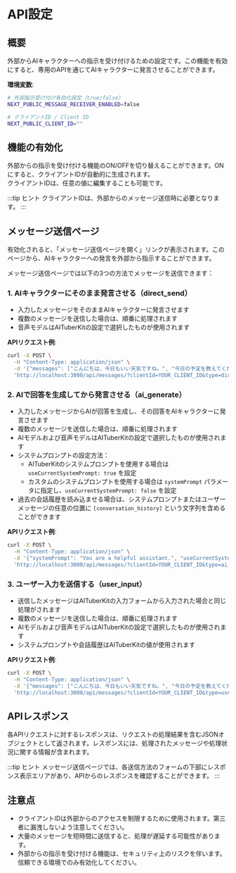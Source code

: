 # API設定

## 概要

外部からAIキャラクターへの指示を受け付けるための設定です。この機能を有効にすると、専用のAPIを通じてAIキャラクターに発言させることができます。

**環境変数**:

```bash
# 外部指示受け付け有効化設定（true/false）
NEXT_PUBLIC_MESSAGE_RECEIVER_ENABLED=false

# クライアントID / Client ID
NEXT_PUBLIC_CLIENT_ID=""
```

## 機能の有効化

外部からの指示を受け付ける機能のON/OFFを切り替えることができます。ONにすると、クライアントIDが自動的に生成されます。<br>
クライアントIDは、任意の値に編集することも可能です。

:::tip ヒント
クライアントIDは、外部からのメッセージ送信時に必要となります。
:::

## メッセージ送信ページ

有効化されると、「メッセージ送信ページを開く」リンクが表示されます。このページから、AIキャラクターへの発言を外部から指示することができます。

メッセージ送信ページでは以下の3つの方法でメッセージを送信できます：

### 1. AIキャラクターにそのまま発言させる（direct_send）

- 入力したメッセージをそのままAIキャラクターに発言させます
- 複数のメッセージを送信した場合は、順番に処理されます
- 音声モデルはAITuberKitの設定で選択したものが使用されます

**APIリクエスト例**:

```bash
curl -X POST \
  -H "Content-Type: application/json" \
  -d '{"messages": ["こんにちは、今日もいい天気ですね。", "今日の予定を教えてください。"]}' \
  'http://localhost:3000/api/messages/?clientId=YOUR_CLIENT_ID&type=direct_send'
```

### 2. AIで回答を生成してから発言させる（ai_generate）

- 入力したメッセージからAIが回答を生成し、その回答をAIキャラクターに発言させます
- 複数のメッセージを送信した場合は、順番に処理されます
- AIモデルおよび音声モデルはAITuberKitの設定で選択したものが使用されます
- システムプロンプトの設定方法：
  - AITuberKitのシステムプロンプトを使用する場合は `useCurrentSystemPrompt: true` を設定
  - カスタムのシステムプロンプトを使用する場合は `systemPrompt` パラメータに指定し、`useCurrentSystemPrompt: false` を設定
- 過去の会話履歴を読み込ませる場合は、システムプロンプトまたはユーザーメッセージの任意の位置に `[conversation_history]` という文字列を含めることができます

**APIリクエスト例**:

```bash
curl -X POST \
  -H "Content-Type: application/json" \
  -d '{"systemPrompt": "You are a helpful assistant.", "useCurrentSystemPrompt": false, "messages": ["今日の予定を教えてください。"]}' \
  'http://localhost:3000/api/messages/?clientId=YOUR_CLIENT_ID&type=ai_generate'
```

### 3. ユーザー入力を送信する（user_input）

- 送信したメッセージはAITuberKitの入力フォームから入力された場合と同じ処理がされます
- 複数のメッセージを送信した場合は、順番に処理されます
- AIモデルおよび音声モデルはAITuberKitの設定で選択したものが使用されます
- システムプロンプトや会話履歴はAITuberKitの値が使用されます

**APIリクエスト例**:

```bash
curl -X POST \
  -H "Content-Type: application/json" \
  -d '{"messages": ["こんにちは、今日もいい天気ですね。", "今日の予定を教えてください。"]}' \
  'http://localhost:3000/api/messages/?clientId=YOUR_CLIENT_ID&type=user_input'
```

## APIレスポンス

各APIリクエストに対するレスポンスは、リクエストの処理結果を含むJSONオブジェクトとして返されます。レスポンスには、処理されたメッセージや処理状況に関する情報が含まれます。

:::tip ヒント
メッセージ送信ページでは、各送信方法のフォームの下部にレスポンス表示エリアがあり、APIからのレスポンスを確認することができます。
:::

## 注意点

- クライアントIDは外部からのアクセスを制限するために使用されます。第三者に漏洩しないよう注意してください。
- 大量のメッセージを短時間に送信すると、処理が遅延する可能性があります。
- 外部からの指示を受け付ける機能は、セキュリティ上のリスクを伴います。信頼できる環境でのみ有効化してください。
